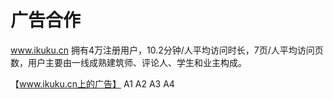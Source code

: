 # 广告合作

www.ikuku.cn 拥有4万注册用户，10.2分钟/人平均访问时长，7页/人平均访问页数，用户主要由一线成熟建筑师、评论人、学生和业主构成。

【www.ikuku.cn上的广告】
A1
A2
A3
A4